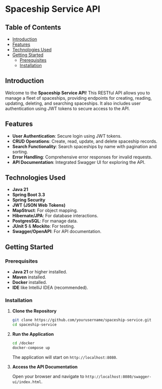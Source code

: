 # Spaceship Service API

## Table of Contents

- [Introduction](#introduction)
- [Features](#features)
- [Technologies Used](#technologies-used)
- [Getting Started](#getting-started)
    - [Prerequisites](#prerequisites)
    - [Installation](#installation)

## Introduction

Welcome to the **Spaceship Service API**! This RESTful API allows you to manage a fleet of spaceships, providing endpoints for creating, reading, updating, deleting, and searching spaceships. It also includes user authentication using JWT tokens to secure access to the API.

## Features

- **User Authentication**: Secure login using JWT tokens.
- **CRUD Operations**: Create, read, update, and delete spaceship records.
- **Search Functionality**: Search spaceships by name with pagination and sorting.
- **Error Handling**: Comprehensive error responses for invalid requests.
- **API Documentation**: Integrated Swagger UI for exploring the API.

## Technologies Used

- **Java 21**
- **Spring Boot 3.3**
- **Spring Security**
- **JWT (JSON Web Tokens)**
- **MapStruct**: For object mapping.
- **Hibernate/JPA**: For database interactions.
- **PostgresSQL**: For manage data.
- **JUnit 5** & **Mockito**: For testing.
- **Swagger/OpenAPI**: For API documentation.

## Getting Started

### Prerequisites

- **Java 21** or higher installed.
- **Maven** installed.
- **Docker** installed.
- **IDE** like IntelliJ IDEA (recommended).

### Installation

1. **Clone the Repository**

    ```bash
    git clone https://github.com/yourusername/spaceship-service.git
    cd spaceship-service
    ```

2. **Run the Application**

    ```bash
   cd /docker
   docker-compose up
    ```

   The application will start on `http://localhost:8080`.


3. **Access the API Documentation**

    Open your browser and navigate to `http://localhost:8080/swagger-ui/index.html`.

